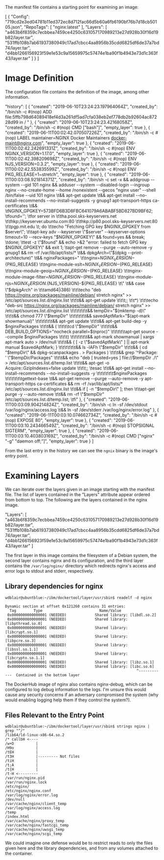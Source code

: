The manifest file contains a starting point for examining an image:

  [
      {
          "Config": "719cd2e3ed04781b11ed372ec8d712fac66d5b60a6fb6190bf76b7d18cb50105.json",
          "RepoTags": [
              "nginx:latest"
          ],
          "Layers": [
              "a463b6f8359c7ecbbea7459ce4250c631057170989213e27d928b30f16d19b82/layer.tar",
              "531ffb108b7ab61937380949c17ad7cbcc4aa8956b35cdd6825df6de37a7bd74/layer.tar",
              "d4bb1266156923f59e1e53c9a15659975c57474e1ba90f1b4943e73d1c363f43/layer.tar"
          ]
      }
  ]


Image Definition
================

The configuration file contains the definition of the image, among other information.

  "history": [
      {
          "created": "2019-06-10T23:24:23.197964064Z",
          "created_by": "/bin/sh -c #(nop) ADD file:5ffb798d64089418ef4d3a261df5ad7cfa038eb2ef778db2b92604ac87228d99 in / "
      },
      {
          "created": "2019-06-10T23:24:23.42168058Z",
          "created_by": "/bin/sh -c #(nop)  CMD [\"bash\"]",
          "empty_layer": true
      },
      {
          "created": "2019-06-11T00:02:42.070507226Z",
          "created_by": "/bin/sh -c #(nop)  LABEL maintainer=NGINX Docker Maintainers <docker-maint@nginx.com>",
          "empty_layer": true
      },
      {
          "created": "2019-06-11T00:02:42.242691331Z",
          "created_by": "/bin/sh -c #(nop)  ENV NGINX_VERSION=1.17.0",
          "empty_layer": true
      },
      {
          "created": "2019-06-11T00:02:42.398209698Z",
          "created_by": "/bin/sh -c #(nop)  ENV NJS_VERSION=0.3.2",
          "empty_layer": true
      },
      {
          "created": "2019-06-11T00:02:42.553835599Z",
          "created_by": "/bin/sh -c #(nop)  ENV PKG_RELEASE=1~stretch",
          "empty_layer": true
      },
      {
          "created": "2019-06-11T00:03:08.921814371Z",
          "created_by": "/bin/sh -c set -x     && addgroup --system --gid 101 nginx     && adduser --system --disabled-login --ingroup nginx --no-create-home --home /nonexistent --gecos \"nginx user\" --shell /bin/false --uid 101 nginx \t&& apt-get update \t&& apt-get install --no-install-recommends --no-install-suggests -y gnupg1 apt-transport-https ca-certificates \t&& \tNGINX_GPGKEY=573BFD6B3D8FBC641079A6ABABF5BD827BD9BF62; \tfound=''; \tfor server in \t\tha.pool.sks-keyservers.net \t\thkp://keyserver.ubuntu.com:80 \t\thkp://p80.pool.sks-keyservers.net:80 \t\tpgp.mit.edu \t; do \t\techo \"Fetching GPG key $NGINX_GPGKEY from $server\"; \t\tapt-key adv --keyserver \"$server\" --keyserver-options timeout=10 --recv-keys \"$NGINX_GPGKEY\" && found=yes && break; \tdone; \ttest -z \"$found\" && echo >&2 \"error: failed to fetch GPG key $NGINX_GPGKEY\" && exit 1; \tapt-get remove --purge --auto-remove -y gnupg1 && rm -rf /var/lib/apt/lists/* \t&& dpkgArch=\"$(dpkg --print-architecture)\" \t&& nginxPackages=\" \t\tnginx=${NGINX_VERSION}-${PKG_RELEASE} \t\tnginx-module-xslt=${NGINX_VERSION}-${PKG_RELEASE} \t\tnginx-module-geoip=${NGINX_VERSION}-${PKG_RELEASE} \t\tnginx-module-image-filter=${NGINX_VERSION}-${PKG_RELEASE} \t\tnginx-module-njs=${NGINX_VERSION}.${NJS_VERSION}-${PKG_RELEASE} \t\" \t&& case \"$dpkgArch\" in \t\tamd64|i386) \t\t\techo \"deb https://nginx.org/packages/mainline/debian/ stretch nginx\" >> /etc/apt/sources.list.d/nginx.list \t\t\t&& apt-get update \t\t\t;; \t\t*) \t\t\techo \"deb-src https://nginx.org/packages/mainline/debian/ stretch nginx\" >> /etc/apt/sources.list.d/nginx.list \t\t\t\t\t\t&& tempDir=\"$(mktemp -d)\" \t\t\t&& chmod 777 \"$tempDir\" \t\t\t\t\t\t&& savedAptMark=\"$(apt-mark showmanual)\" \t\t\t\t\t\t&& apt-get update \t\t\t&& apt-get build-dep -y $nginxPackages \t\t\t&& ( \t\t\t\tcd \"$tempDir\" \t\t\t\t&& DEB_BUILD_OPTIONS=\"nocheck parallel=$(nproc)\" \t\t\t\t\tapt-get source --compile $nginxPackages \t\t\t) \t\t\t\t\t\t&& apt-mark showmanual | xargs apt-mark auto > /dev/null \t\t\t&& { [ -z \"$savedAptMark\" ] || apt-mark manual $savedAptMark; } \t\t\t\t\t\t&& ls -lAFh \"$tempDir\" \t\t\t&& ( cd \"$tempDir\" && dpkg-scanpackages . > Packages ) \t\t\t&& grep '^Package: ' \"$tempDir/Packages\" \t\t\t&& echo \"deb [ trusted=yes ] file://$tempDir ./\" > /etc/apt/sources.list.d/temp.list \t\t\t&& apt-get -o Acquire::GzipIndexes=false update \t\t\t;; \tesac \t\t&& apt-get install --no-install-recommends --no-install-suggests -y \t\t\t\t\t\t$nginxPackages \t\t\t\t\t\tgettext-base \t&& apt-get remove --purge --auto-remove -y apt-transport-https ca-certificates && rm -rf /var/lib/apt/lists/* /etc/apt/sources.list.d/nginx.list \t\t&& if [ -n \"$tempDir\" ]; then \t\tapt-get purge -y --auto-remove \t\t&& rm -rf \"$tempDir\" /etc/apt/sources.list.d/temp.list; \tfi"
      },
      {
          "created": "2019-06-11T00:03:09.904214824Z",
          "created_by": "/bin/sh -c ln -sf /dev/stdout /var/log/nginx/access.log \t&& ln -sf /dev/stderr /var/log/nginx/error.log"
      },
      {
          "created": "2019-06-11T00:03:10.074662734Z",
          "created_by": "/bin/sh -c #(nop)  EXPOSE 80",
          "empty_layer": true
      },
      {
          "created": "2019-06-11T00:03:10.243466549Z",
          "created_by": "/bin/sh -c #(nop)  STOPSIGNAL SIGTERM",
          "empty_layer": true
      },
      {
          "created": "2019-06-11T00:03:10.403803169Z",
          "created_by": "/bin/sh -c #(nop)  CMD [\"nginx\" \"-g\" \"daemon off;\"]",
          "empty_layer": true
      }
  ]

From the last entry in the history we can see the `ngnix` binary is the image's entry point.


Examining Layers
===============

We can iterate over the layers given in an image starting with the manifest
file. The list of layers contained in the "Layers" attribute appear ordered
from bottom to top. The following are the layers contained in the nginx image.

  "Layers": [
    "a463b6f8359c7ecbbea7459ce4250c631057170989213e27d928b30f16d19b82/layer.tar",
    "531ffb108b7ab61937380949c17ad7cbcc4aa8956b35cdd6825df6de37a7bd74/layer.tar",
    "d4bb1266156923f59e1e53c9a15659975c57474e1ba90f1b4943e73d1c363f43/layer.tar"
  ]

The first layer in this image contains the filesystem of a Debian system, the
second layer contains nginx and its configuration, and the third layer contains
the `/var/log/nginx/` directory which redirects nginx's access and error logs
to stdout and stderr, respectively.

## Library dependencies for nginx

    wdblair@ubuntblue:~/ibm/dockertool/layer/usr/sbin$ readelf -d nginx

    Dynamic section at offset 0x121260 contains 31 entries:
      Tag        Type                          Name/Value
     0x0000000000000001 (NEEDED)             Shared library: [libdl.so.2]
     0x0000000000000001 (NEEDED)             Shared library: [libpthread.so.0]
     0x0000000000000001 (NEEDED)             Shared library: [libcrypt.so.1]
     0x0000000000000001 (NEEDED)             Shared library: [libpcre.so.3]
     0x0000000000000001 (NEEDED)             Shared library: [libssl.so.1.1]
     0x0000000000000001 (NEEDED)             Shared library: [libcrypto.so.1.1]
     0x0000000000000001 (NEEDED)             Shared library: [libz.so.1]
     0x0000000000000001 (NEEDED)             Shared library: [libc.so.6]
                                                                ^------------  Contained in the bottom layer

The DockerHub image of nginx also contains nginx-debug, which can be configured
to log debug information to the logs. I'm unsure this would cause any security
concerns if an adversary compromised the system (why would enabling logging
help them if they control the system?).

## Files Relevant to the Entry Point

    wdblair@ubuntblue:~/ibm/dockertool/layer/usr/sbin$ strings nginx | grep "^/"
    /lib64/ld-linux-x86-64.so.2
    /* callbH <----
    /w+D          |
    /H9o          |
    /tEH          |
    /t3H          |--------- Not files
    /tiH          |
    /t;A          |
    /t{H          |
    /t-H <---------
    /var/run/nginx.pid
    /var/run/nginx.lock
    /etc/nginx/
    /etc/nginx/nginx.conf
    /var/log/nginx/error.log
    /dev/null
    /var/cache/nginx/client_temp
    /var/log/nginx/access.log
    /temp
    /index.html
    /var/cache/nginx/proxy_temp
    /var/cache/nginx/fastcgi_temp
    /var/cache/nginx/uwsgi_temp
    /var/cache/nginx/scgi_temp

We could imagine one defense would be to restrict reads to only the files given
here and the library dependencies, and from any volumes attached to the
container.
